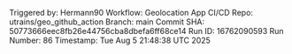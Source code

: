 Triggered by:    Hermann90
Workflow:        Geolocation App CI/CD
Repo:            utrains/geo_github_action
Branch:          main
Commit SHA:      50773666eec8fb26e44756cba8dbefa6ff68ce14
Run ID:          16762090593
Run Number:      86
Timestamp:       Tue Aug  5 21:48:38 UTC 2025
